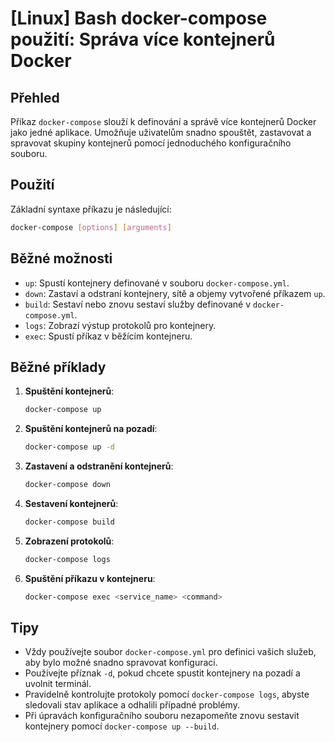 # [Linux] Bash docker-compose použití: Správa více kontejnerů Docker

## Přehled
Příkaz `docker-compose` slouží k definování a správě více kontejnerů Docker jako jedné aplikace. Umožňuje uživatelům snadno spouštět, zastavovat a spravovat skupiny kontejnerů pomocí jednoduchého konfiguračního souboru.

## Použití
Základní syntaxe příkazu je následující:

```bash
docker-compose [options] [arguments]
```

## Běžné možnosti
- `up`: Spustí kontejnery definované v souboru `docker-compose.yml`.
- `down`: Zastaví a odstraní kontejnery, sítě a objemy vytvořené příkazem `up`.
- `build`: Sestaví nebo znovu sestaví služby definované v `docker-compose.yml`.
- `logs`: Zobrazí výstup protokolů pro kontejnery.
- `exec`: Spustí příkaz v běžícím kontejneru.

## Běžné příklady
1. **Spuštění kontejnerů**:
   ```bash
   docker-compose up
   ```

2. **Spuštění kontejnerů na pozadí**:
   ```bash
   docker-compose up -d
   ```

3. **Zastavení a odstranění kontejnerů**:
   ```bash
   docker-compose down
   ```

4. **Sestavení kontejnerů**:
   ```bash
   docker-compose build
   ```

5. **Zobrazení protokolů**:
   ```bash
   docker-compose logs
   ```

6. **Spuštění příkazu v kontejneru**:
   ```bash
   docker-compose exec <service_name> <command>
   ```

## Tipy
- Vždy používejte soubor `docker-compose.yml` pro definici vašich služeb, aby bylo možné snadno spravovat konfiguraci.
- Používejte příznak `-d`, pokud chcete spustit kontejnery na pozadí a uvolnit terminál.
- Pravidelně kontrolujte protokoly pomocí `docker-compose logs`, abyste sledovali stav aplikace a odhalili případné problémy.
- Při úpravách konfiguračního souboru nezapomeňte znovu sestavit kontejnery pomocí `docker-compose up --build`.